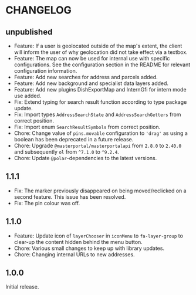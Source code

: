 # CHANGELOG

## unpublished

- Feature: If a user is geolocated outside of the map's extent, the client will inform the user of why geolocation did not take effect via a textbox.
- Feature: The map can now be used for internal use with specific configurations. See the configuration section in the README for relevant configuration information.
- Feature: Add new searches for address and parcels added.
- Feature: Add new background and specialist data layers added.
- Feature: Add new plugins DishExportMap and InternGfi for intern mode use added.
- Fix: Extend typing for search result function according to type package update.
- Fix: Import types `AddressSearchState` and `AddressSearchGetters` from correct position.
- Fix: Import enum `SearchResultSymbols` from correct position.
- Chore: Change value of `pins.movable` configuration to `'drag'` as using a boolean has been deprecated in a future release.
- Chore: Upgrade `@masterportal/masterportalapi` from `2.8.0` to `2.40.0` and subsequently `ol` from `^7.1.0` to `^9.2.4`.
- Chore: Update `@polar`-dependencies to the latest versions.

## 1.1.1

- Fix: The marker previously disappeared on being moved/reclicked on a second feature. This issue has been resolved.
- Fix: The pin colour was off.

## 1.1.0

- Feature: Update icon of `layerChooser` in `iconMenu` to `fa-layer-group` to clear-up the content hidden behind the menu button.
- Chore: Various small changes to keep up with library updates.
- Chore: Changing internal URLs to new addresses.

## 1.0.0

Initial release.
